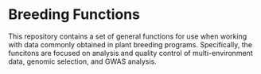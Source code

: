 # Breeding Functions

This repository contains a set of general functions for use when working with data commonly obtained in plant breeding programs. Specifically, the funcitons are focused on analysis and quality control of multi-environment data, genomic selection, and GWAS analysis.
